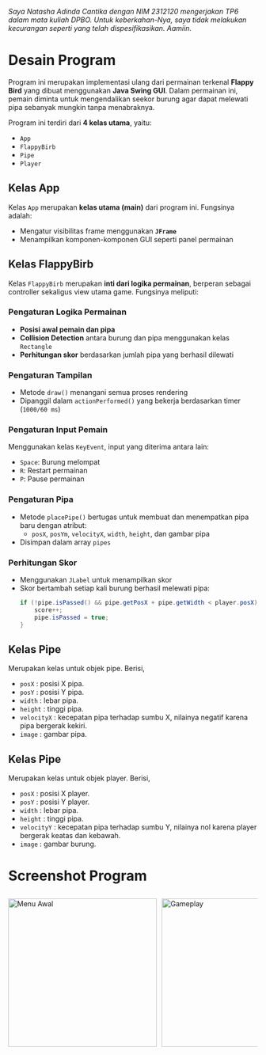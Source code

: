 _Saya Natasha Adinda Cantika dengan NIM 2312120 mengerjakan TP6 dalam mata kuliah DPBO. Untuk keberkahan-Nya, saya tidak melakukan kecurangan seperti yang telah dispesifikasikan. Aamiin._

# Desain Program

Program ini merupakan implementasi ulang dari permainan terkenal **Flappy Bird** yang dibuat menggunakan **Java Swing GUI**. Dalam permainan ini, pemain diminta untuk mengendalikan seekor burung agar dapat melewati pipa sebanyak mungkin tanpa menabraknya.

Program ini terdiri dari **4 kelas utama**, yaitu:
- `App`
- `FlappyBirb`
- `Pipe`
- `Player`

## Kelas App

Kelas `App` merupakan **kelas utama (main)** dari program ini. Fungsinya adalah:
- Mengatur visibilitas frame menggunakan **`JFrame`**
- Menampilkan komponen-komponen GUI seperti panel permainan

## Kelas FlappyBirb

Kelas `FlappyBirb` merupakan **inti dari logika permainan**, berperan sebagai controller sekaligus view utama game. Fungsinya meliputi:

### Pengaturan Logika Permainan
- **Posisi awal pemain dan pipa**
- **Collision Detection** antara burung dan pipa menggunakan kelas `Rectangle`
- **Perhitungan skor** berdasarkan jumlah pipa yang berhasil dilewati

### Pengaturan Tampilan
- Metode `draw()` menangani semua proses rendering
- Dipanggil dalam `actionPerformed()` yang bekerja berdasarkan timer (`1000/60 ms`)

### Pengaturan Input Pemain
Menggunakan kelas `KeyEvent`, input yang diterima antara lain:
- `Space`: Burung melompat
- `R`: Restart permainan
- `P`: Pause permainan

### Pengaturan Pipa
- Metode `placePipe()` bertugas untuk membuat dan menempatkan pipa baru dengan atribut:
  - `posX`, `posYm`, `velocityX`, `width`, `height`, dan gambar pipa
- Disimpan dalam array `pipes`

### Perhitungan Skor
- Menggunakan `JLabel` untuk menampilkan skor
- Skor bertambah setiap kali burung berhasil melewati pipa:
  ```java
  if (!pipe.isPassed() && pipe.getPosX + pipe.getWidth < player.posX) {
      score++;
      pipe.isPassed = true;
  }
  ```

## Kelas Pipe
Merupakan kelas untuk objek pipe. Berisi,
- `posX` : posisi X pipa.
- `posY` : posisi Y pipa.
- `width` : lebar pipa.
- `height` : tinggi pipa.
- `velocityX` : kecepatan pipa terhadap sumbu X, nilainya negatif karena pipa bergerak kekiri.
- `image` : gambar pipa.


## Kelas Pipe
Merupakan kelas untuk objek player. Berisi,
- `posX` : posisi X player.
- `posY` : posisi Y player.
- `width` : lebar pipa.
- `height` : tinggi pipa.
- `velocityY` : kecepatan pipa terhadap sumbu Y, nilainya nol karena player bergerak keatas dan kebawah.
- `image` : gambar burung.

# Screenshot Program
<div style="display: flex; overflow-x: auto; gap: 10px; padding: 10px 0;">
  <img src="https://github.com/user-attachments/assets/7fa9183a-a0f9-4c48-936e-2bbdb748853f" alt="Menu Awal" width="300" />
  <img src="https://github.com/user-attachments/assets/d760c384-1e46-4c4e-b55e-aa256bd111c4" alt="Gameplay" width="300" />
  <img src="https://github.com/user-attachments/assets/f18069ee-0b37-4076-bd7f-e729c8fce020" alt="Game Over" width="300" />
  <img src="https://github.com/user-attachments/assets/d44c6cf3-79e8-4b70-bf3d-88184478df00" alt="Restart Game" width="300" />
</div>
